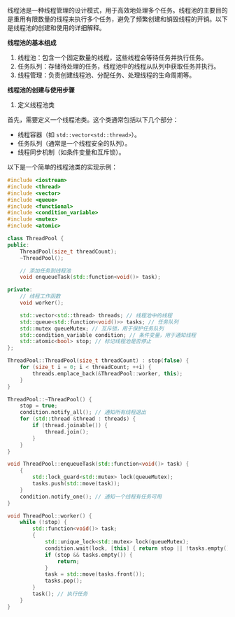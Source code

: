 线程池是一种线程管理的设计模式，用于高效地处理多个任务。线程池的主要目的是重用有限数量的线程来执行多个任务，避免了频繁创建和销毁线程的开销。以下是线程池的创建和使用的详细解释。

**线程池的基本组成**
  1. 线程池：包含一个固定数量的线程，这些线程会等待任务并执行任务。
  2. 任务队列：存储待处理的任务，线程池中的线程从队列中获取任务并执行。
  3. 线程管理：负责创建线程池、分配任务、处理线程的生命周期等。


**线程池的创建与使用步骤**
1. 定义线程池类

首先，需要定义一个线程池类。这个类通常包括以下几个部分：
  + 线程容器（如 `std::vector<std::thread>`）。
  + 任务队列（通常是一个线程安全的队列）。
  + 线程同步机制（如条件变量和互斥锁）。

以下是一个简单的线程池类的实现示例：
```cpp
#include <iostream>
#include <thread>
#include <vector>
#include <queue>
#include <functional>
#include <condition_variable>
#include <mutex>
#include <atomic>

class ThreadPool {
public:
    ThreadPool(size_t threadCount);
    ~ThreadPool();

    // 添加任务到线程池
    void enqueueTask(std::function<void()> task);

private:
    // 线程工作函数
    void worker();

    std::vector<std::thread> threads; // 线程池中的线程
    std::queue<std::function<void()>> tasks; // 任务队列
    std::mutex queueMutex; // 互斥锁，用于保护任务队列
    std::condition_variable condition; // 条件变量，用于通知线程
    std::atomic<bool> stop; // 标记线程池是否停止
};

ThreadPool::ThreadPool(size_t threadCount) : stop(false) {
    for (size_t i = 0; i < threadCount; ++i) {
        threads.emplace_back(&ThreadPool::worker, this);
    }
}

ThreadPool::~ThreadPool() {
    stop = true;
    condition.notify_all(); // 通知所有线程退出
    for (std::thread &thread : threads) {
        if (thread.joinable()) {
            thread.join();
        }
    }
}

void ThreadPool::enqueueTask(std::function<void()> task) {
    {
        std::lock_guard<std::mutex> lock(queueMutex);
        tasks.push(std::move(task));
    }
    condition.notify_one(); // 通知一个线程有任务可用
}

void ThreadPool::worker() {
    while (!stop) {
        std::function<void()> task;
        {
            std::unique_lock<std::mutex> lock(queueMutex);
            condition.wait(lock, [this] { return stop || !tasks.empty(); });
            if (stop && tasks.empty()) {
                return;
            }
            task = std::move(tasks.front());
            tasks.pop();
        }
        task(); // 执行任务
    }
}

```




